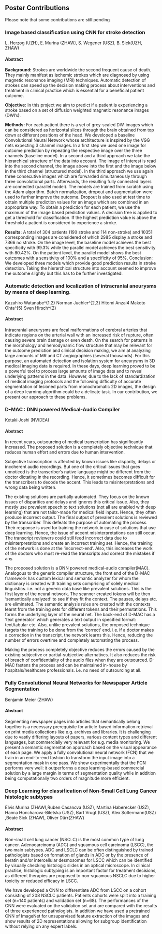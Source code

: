 ## Poster Contributions

Please note that some contributions are still pending


### Image based classification using CNN for stroke detection
L. Herzog (UZH), E. Murina (ZHAW), S. Wegener (USZ), B. Sick(UZH, ZHAW)


#### Abstract
**Background:** Strokes are worldwide the second frequent cause of death. They mainly manifest as ischemic strokes which are diagnosed by using magnetic resonance imaging (MRI) techniques. Automatic detection of strokes can speed up the decision making process about interventions and treatment in clinical practice which is essential for a beneficial patient outcome.

**Objective:** In this project we aim to predict if a patient is experiencing a stroke based on a set of diffusion weighted magnetic resonance images (DWI’s).

**Methods:** For each patient there is a set of grey-scaled DW-images which can be considered as horizontal slices through the brain obtained from top down at different positions of the head. We developed a baseline Convolutional Neural Network whose architecture is inspired by the VGG nets expecting 3 channel images.
In a first step we used one image for outcome prediction by repeating the respective image over the three channels (baseline model). In a second and a third approach we take the hierarchical structure of the data into account. The image of interest is read into the second channel, the image above into the first and the image below in the third channel (structured model). In the third approach we use again three consecutive images which are forwarded simultaneously through three convolutional parts. Afterwards, the resulting fully connected layers are connected (parallel model).
The models are trained from scratch using the Adam algorithm. Batch normalization, dropout and augmentation were used to further improve the outcome.
Dropout is also used at test time to obtain multiple prediction values for an image which are combined in an appropriate way. To obtain a prediction for each patient, we use the maximum of the image based prediction values. A decision tree is applied to get a threshold for classification. If the highest prediction value is above the threshold a patient is considered to experience a stroke.

**Results:** A total of 304 patients (190 stroke and 114 non-stroke) and 10351 corresponding images are considered of which 2985 display a stroke and 7366 no stroke. On the image level, the baseline model achieves the best specificity with 99.3% while the parallel model achieves the best sensitivity with 80.42%. On the patient level, the parallel model shows the best outcomes with a sensitivity of 100% and a specificity of 95%.
Conclusion: We developed three models which provide good prediction results in stroke detection. Taking the hierarchical structure into account seemed to improve the outcome slightly but this has to be further investigated.

### Automatic detection and localization of intracranial aneurysms by means of deep learning.

<SmallText>
Kazuhiro Watanabe^{1,2} 
Norman Juchler^{2,3} 
Hitomi Anzai4 Makoto Ohta^{5}
Sven Hirsch^{2}
</SmallText>

#### Abstract
Intracranial aneurysms are focal malformations of cerebral arteries that indicate regions on the arterial wall with an increased risk of rupture, often causing severe brain damage or even death. On the search for patterns in the morphology and hemodynamic flow structure that may be relevant for the outcome prediction and clinical decision making, we aim at analyzing large amounts of MR and CT angiographies (several thousands). For this purpose, an automated detection and isolation system for aneurysms in 3D medical imaging data is required. In these days, deep learning proved to be a powerful tool to process large amounts of image data and to reveal underlying patterns in the data. However, due to the lack of standardization of medical imaging protocols and the following difficulty of accurate segmentation of lesioned parts from monochromatic 2D images, the design of a deep learning algorithm could be a delicate task. In our contribution, we present our approach to these problems.


### D-MAC : DNN powered Medical-Audio Compiler
Ketaki Joshi (NVIDEA)

#### Abstract

In recent years, outsourcing of medical transcription has significantly increased. The proposed solution is a completely objective technique that reduces human effort and errors due to human intervention.

Subjective transcription is affected by known issues like disparity, delays or incoherent audio recordings. But one of the critical issues that goes unnoticed is the transcriber’s native language might be different from the doctor dictating in the recording. Hence, it sometimes becomes difficult for the transcribers to decode the accent. This leads to misinterpretations and wrong data being written.

The existing solutions are partially-automated. They focus on the known issues of disparities and delays and ignores this critical issue. Also, they mostly use prevalent speech to text solutions (not all are enabled with deep learning) that are not tailor-made for medical field inputs. Hence, they often produce incorrect output. The final output of prevalent solutions is reviewed by the transcriber. This defeats the purpose of automating the process. Their response is used for training the network in case of solutions that use deep learning. Hence, the issue of accent misinterpretations can still occur. The transcript reviewers could still feed incorrect data due to misinterpretations and create an incorrect training set. Hence, the training of the network is done at the ‘incorrect-end’. Also, this increases the work of the doctors who must re-read the transcripts and correct the mistakes if any.

The proposed solution is a DNN powered medical-audio compiler(MAC). Analogous to the generic compiler structure, the front end of the D-MAC framework has custom lexical and semantic analyzer for whom the dictionary is created with training sets comprising of solely medical linguistics. i.e. not a generic data base like prevalent solutions. This is the first layer of the neural network. The scanner created tokens will be then ‘semantically analyzed’ to see if they fit the context. The pauses, delays etc. are eliminated. The semantic analysis rules are created with the contexts learnt from the training sets for different tokens and their permutations. This forms the underlying layer of the neural net. The back-end of D-MAC has a ‘text generator’ which generates a text output in specified format: text/tabular etc. Also, unlike prevalent solutions, the proposed technique targets the training to be done from the ‘correct’ end. i.e. if a doctor makes a correction in the transcript, the network learns this. Hence, reducing the number of errors overtime and completely automating the process.

Making the process completely objective reduces the errors caused by the existing subjective or partial-subjective alternatives. It also reduces the risk of breach of confidentiality of the audio files when they are outsourced. D-MAC fastens the process and can be maintained in-house by hospitals/healthcare professionals. i.e. no need of outsourcing at all.

### Fully Convolutional Neural Networks for Newspaper Article Segmentation
Benjamin Meier (ZHAW)

#### Abstract
Segmenting newspaper pages into articles that semantically belong together is a necessary prerequisite for article-based
information retrieval on print media collections like e.g. archives and libraries. It is challenging due to vastly differing layouts of papers, various content types and different languages, but commercially very relevant for e.g. media monitoring. We present a semantic segmentation approach based on the visual appearance of each page. We apply a fully convolutional neural network (FCN) that we train in an end-to-end fashion to transform the input image into a segmentation mask in one pass. We show experimentally that the FCN performs very well: it outperforms a deep learning-based commercial solution by a large margin in terms of segmentation quality while in addition being computationally two orders of magnitude more efficient.
 
### Deep Learning for classification of Non-Small Cell Lung Cancer histologic subtypes 
Elvis Murina (ZHAW),Ruben Casanova (USZ),  Martina Haberecker (USZ), Hanna Honcharova-Biletska (USZ), Bart Vrugt (USZ), Alex Soltermann(USZ) ,Beate Sick (ZHAW), Oliver Dürr(ZHAW)

#### Abstract 
Non-small cell lung cancer (NSCLC) is the most common type of lung cancer. Adenocarcinoma (ADC) and squamous cell carcinoma (LSCC), the two main subtypes. ADC and LSCLC can be often distinguished by trained pathologists based on formation of glands in ADC or by the presence of keratin and/or intercellular desmosomes for LSCC which can be identified by visually checking histologic slides in an optical microscope. In clinical practice, histologic subtyping is an important factor for treatment decisions, as different therapies are proposed to non-squamous NSCLC due to higher toxicity or reduced efficacy in LSCC.

We have developed a CNN to differentiate ADC from LSCC on a cohort consisting of 208 NSCLC patients. Patients cohorts were split into a training set (n=140 patients) and validation set (n=68). The performances of the CNN were evaluated on the validation set and are compared with the results of three experienced pathologists. In addition we have used a pretrained CNN of ImageNet for unsupervised feature extraction of the images and show results of 2D representations allowing for subgroup identification without relying on any expert labels.





